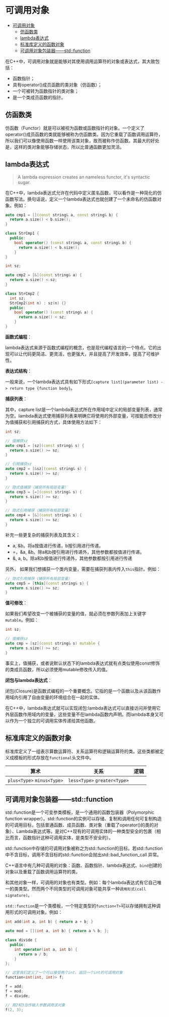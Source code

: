 # 可调用对象

- [可调用对象](#可调用对象)
  - [仿函数类](#仿函数类)
  - [lambda表达式](#lambda表达式)
  - [标准库定义的函数对象](#标准库定义的函数对象)
  - [可调用对象包装器——std::function](#可调用对象包装器stdfunction)

在C++中，可调用对象就是能够对其使用调用运算符的对象或表达式，其大致包括：

- 函数指针；
- 具有operator()成员函数的类对象（仿函数）；
- 一个可被转为函数指针的类对象；
- 是一个类成员函数的指针。

## 仿函数类

仿函数（Functor）就是可以被视为函数或函数指针的对象。一个定义了operator()成员函数的类就能够被称为仿函数类。因为它重载了函数调用运算符，所以我们可以像使用函数一样使用该类对象，故而被称作仿函数。其最大的好处是，这样的类对象能够存储状态，所以比普通函数更加灵活。

## lambda表达式

> A lambda expression creates an nameless functor, it's syntactic sugar.

在C++中，lambda表达式允许在代码中定义匿名函数，可以看作是一种简化的仿函数写法。换句话说，定义一个lambda表达式也就创建了一个未命名的仿函数对象。例如：

``` c++
auto cmp1 = [](const string& a, const string& b) {
  return a.size() < b.size();
}

class StrCmp1 {
  public:
    bool operator() (const string& a, const string& b) {
      return a.size() < b.size();
    }
}

int sz;

auto cmp2 = [&](const string& a) {
  return a.size() < sz;
}

class StrCmp2 {
  int sz;
  StrCmp2(int n) : sz(n) {} 
  public:
    bool operator() (const string& a) {
      return a.size() < sz;
    }
}
```

**函数式编程**：

lambda表达式来源于函数式编程的概念，也是现代编程语言的一个特点。它的出现可以让代码更简洁、更灵活，也更强大，并且提高了开发效率，提高了可维护性。

**表达式结构**：

一般来说，一个lambda表达式具有如下形式`[capture list](parameter list) -> return type {function body}`。

**捕获列表**：

其中，capture list是一个lambda表达式所在作用域中定义的局部变量列表，通常为空。lambda表达式使用捕获列表来明确它将使用的外部变量，可按能否修改分为值捕获和引用捕获的方式，具体使用方法如下：

``` c++
int sz;

// 值捕获sz
auto cmp1 = [sz](const string& s) {
  return s.size() >= sz;
}

// 引用捕获sz
auto cmp2 = [&sz](const string& s) {
  return s.size() >= sz;
}

// 隐式值捕获（捕获所有局部变量）
auto cmp3 = [=](const string& s) {
  return s.size() >= sz;
}

// 隐式引用捕获（捕获所有局部变量）
auto cmp4 = [&](const string& s) {
  return s.size() >= sz;
}
```

补充一些更复杂的捕获列表及其含义：

- a, &b。将a按值进行传递，b按引用进行传递。
- =，&a, &b。除a和b按引用进行传递外，其他参数都按值进行传递。
- &, a, b。除a和b按值进行传递外，其他参数都按引用进行传递

另外， 如果我们想捕获一个类内变量，需要在捕获列表内传入`this`指针。例如：

``` c++
// 隐式引用捕获（捕获所有局部变量）
auto cmp5 = [this](const string& s) {
  return s.size() >= sz;
}
```

**值可修改**：

如果我们希望改变一个被捕获的变量的值，就必须在参数列表加上关键字`mutable`。例如：

```c++
int sz;

// 值捕获sz
auto cmp = [sz](const string& s) mutable {
  return s.size() >= sz;
}
```

事实上，值捕获，或者说默认状态下的lambda表达式就有点类似使用const修饰的类成员函数，所以必须使用mutable修改传入的值。

**闭包与lambda表达式**：

闭包(Closure)是函数式编程的一个重要概念。它指的是一个函数以及从该函数作用域内引用了自由变量的环境组合在一起的实体。

在C++中，lambda表达式就可以实现闭包:lambda表达式可以直接访问并使用它外层函数作用域内的变量，这些变量不在lambda函数内声明。而lambda本身又可以作为一个独立的可调用实体传递给其他函数。

## 标准库定义的函数对象

标准库定义了一组表示算数运算符、关系运算符和逻辑运算符的类。这些类都被定义成模板的形式存放在`functional`头文件中。

|                算术             |              关系           |    逻辑      |
|---------------------------------|----------------------------|--------------|
|`plus<Type>` `minus<Type>`           | `less<Type>` `greater<Type>`   |

## 可调用对象包装器——std::function

std::function是一个可变参类模板，是一个通用的函数包装器（Polymorphic function wrapper）。std::function的实例可以存储、复制和调用任何可复制构造的可调用目标，包括普通函数、成员函数、类对象（重载了operator()的类的对象）、Lambda表达式等。是对C++现有的可调用实体的一种类型安全的包裹（相比而言，函数指针这种可调用实体，是类型不安全的）。

std::function中存储的可调用对象被称之为std::function的目标。若std::function中不含目标，调用不含目标的std::function会抛出std::bad_function_call 异常。

C++语言中有几种可调用的对象：函数、函数指针、lambda表达式、`bind`创建的对象以及重载了函数调用运算符的类。

和其他对象一样，可调用的对象也有类型。例如：每个lambda表达式有它自己唯一的类类型。然而两个不同类型的可调用对象可能共享一种`调用形式(call signature)`。

`std::function`是一个类模板，一个特定类型的`function<T>`可以存储拥有这种调用形式的可调用对象。例如：

``` c++
int add(int a, int b) { return a + b; }

auto mod = [](int a, int b) { return a % b; };

class divide {
  public:
    int operator(int a, int b) {
      return a / b;
    }
};

// 这里我们定义了一个可以接受两个int、返回一个int的可调用对象
function<int(int, int)> f;

f = add;
f = mod;
f = divide;

// 用2和3当作输入参数调用该对象
f(2, 3);
```

